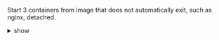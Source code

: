 Start 3 containers from image that does not automatically exit, such as nginx, detached.

<details><summary>show</summary>

`docker run -d nginx`

3x
</details>

